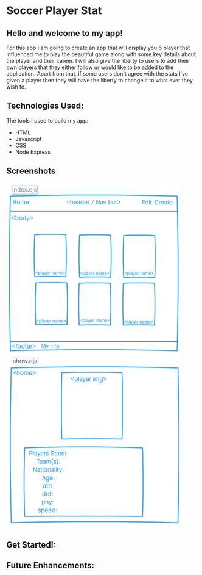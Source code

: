 # Soccer Player Stat

## Hello and welcome to my app! 
For this app I am going to create an app that will display you 6 player that influenced me to play the beautiful game along with some key details about the player and their career. I will also give the liberty to users to add their own players that they either follow or would like to be added to the application. Apart from that, if some users don't agree with the stats I've given a player then they will have the liberty to change it to what ever they wish to. 

## Technologies Used: 
The tools I used to build my app: 
- HTML 
- Javascript
- CSS 
- Node Express 

## Screenshots 

![wireframe Index layout](public/images/index-wireframe-project2.png)
![wireframe Show layout](public/images/show-wireframe-project2.png)

## Get Started!: 

## Future Enhancements: 